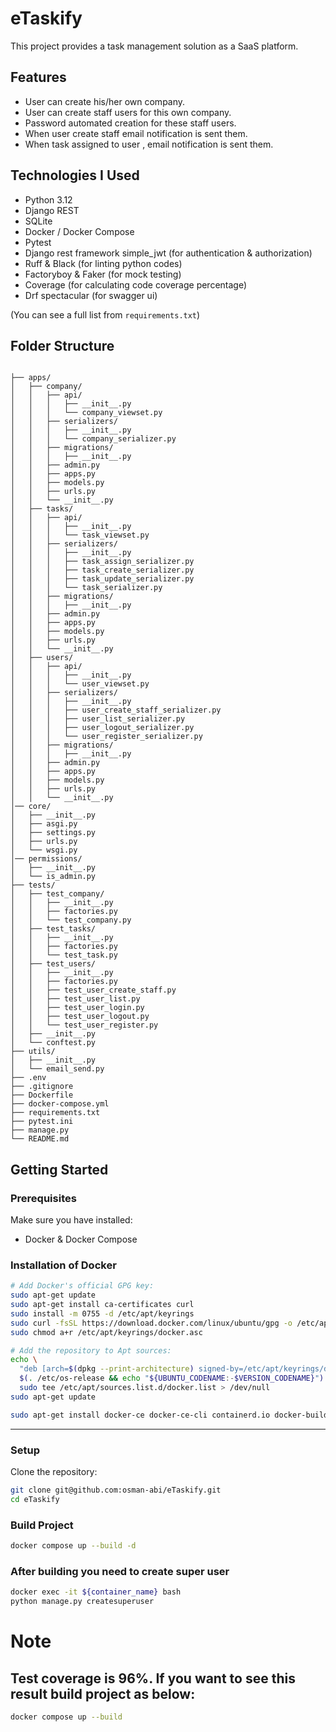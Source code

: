 # eTaskify

This project provides a task management solution as a SaaS platform. 

## Features

- User can create his/her own company.
- User can create staff users for this own company.
- Password automated creation for these staff users.
- When user create staff email notification is sent them.
- When task assigned to user , email notification is sent them.

## Technologies I Used

- Python 3.12
- Django REST
- SQLite
- Docker / Docker Compose
- Pytest
- Django rest framework simple_jwt (for authentication & authorization)
- Ruff & Black (for linting python codes)
- Factoryboy & Faker (for mock testing)
- Coverage (for calculating code coverage percentage)
- Drf spectacular (for swagger ui)

(You can see a full list from `requirements.txt`)



## Folder Structure


```plaintext

├── apps/
│   ├── company/
│   │   ├── api/
│   │   │   ├── __init__.py
│   │   │   └── company_viewset.py
│   │   ├── serializers/
│   │   │   ├── __init__.py
│   │   │   └── company_serializer.py
│   │   ├── migrations/
│   │   │   ├── __init__.py
│   │   ├── admin.py
│   │   ├── apps.py
│   │   ├── models.py
│   │   ├── urls.py
│   │   └── __init__.py
│   ├── tasks/
│   │   ├── api/
│   │   │   ├── __init__.py
│   │   │   └── task_viewset.py
│   │   ├── serializers/
│   │   │   ├── __init__.py
│   │   │   ├── task_assign_serializer.py
│   │   │   ├── task_create_serializer.py
│   │   │   ├── task_update_serializer.py
│   │   │   └── task_serializer.py
│   │   ├── migrations/
│   │   │   ├── __init__.py
│   │   ├── admin.py
│   │   ├── apps.py
│   │   ├── models.py
│   │   ├── urls.py
│   │   └── __init__.py
│   ├── users/
│   │   ├── api/
│   │   │   ├── __init__.py
│   │   │   └── user_viewset.py
│   │   ├── serializers/
│   │   │   ├── __init__.py
│   │   │   ├── user_create_staff_serializer.py
│   │   │   ├── user_list_serializer.py
│   │   │   ├── user_logout_serializer.py
│   │   │   └── user_register_serializer.py
│   │   ├── migrations/
│   │   │   ├── __init__.py
│   │   ├── admin.py
│   │   ├── apps.py
│   │   ├── models.py
│   │   ├── urls.py
│   │   └── __init__.py
│── core/
│   ├── __init__.py
│   ├── asgi.py
│   ├── settings.py
│   ├── urls.py
│   └── wsgi.py
│── permissions/
│   ├── __init__.py
│   └── is_admin.py
├── tests/
│   ├── test_company/
│   │   ├── __init__.py
│   │   ├── factories.py
│   │   └── test_company.py
│   ├── test_tasks/
│   │   ├── __init__.py
│   │   ├── factories.py
│   │   └── test_task.py
│   ├── test_users/
│   │   ├── __init__.py
│   │   ├── factories.py
│   │   ├── test_user_create_staff.py
│   │   ├── test_user_list.py
│   │   ├── test_user_login.py
│   │   ├── test_user_logout.py
│   │   └── test_user_register.py
│   ├── __init__.py
│   └── conftest.py
├── utils/
│   ├── __init__.py
│   └── email_send.py
├── .env
├── .gitignore
├── Dockerfile
├── docker-compose.yml
├── requirements.txt
├── pytest.ini
├── manage.py
└── README.md

```




## Getting Started

### Prerequisites

Make sure you have installed:

- Docker & Docker Compose

### Installation of Docker

```bash
# Add Docker's official GPG key:
sudo apt-get update
sudo apt-get install ca-certificates curl
sudo install -m 0755 -d /etc/apt/keyrings
sudo curl -fsSL https://download.docker.com/linux/ubuntu/gpg -o /etc/apt/keyrings/docker.asc
sudo chmod a+r /etc/apt/keyrings/docker.asc

# Add the repository to Apt sources:
echo \
  "deb [arch=$(dpkg --print-architecture) signed-by=/etc/apt/keyrings/docker.asc] https://download.docker.com/linux/ubuntu \
  $(. /etc/os-release && echo "${UBUNTU_CODENAME:-$VERSION_CODENAME}") stable" | \
  sudo tee /etc/apt/sources.list.d/docker.list > /dev/null
sudo apt-get update

sudo apt-get install docker-ce docker-ce-cli containerd.io docker-buildx-plugin docker-compose-plugin
```

---
### Setup

Clone the repository:

```bash
git clone git@github.com:osman-abi/eTaskify.git
cd eTaskify
```

### Build Project

```bash
docker compose up --build -d
```

### After building you need to create super user 

```bash
docker exec -it ${container_name} bash
python manage.py createsuperuser
```

# **Note** 

## __Test coverage is 96%. If you want to see this result build project as below:__


```bash
docker compose up --build
```
